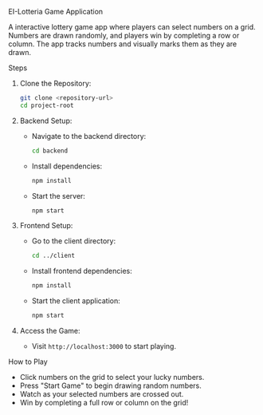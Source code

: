
 EI-Lotteria Game Application

A  interactive lottery game app where players can select numbers on a grid. Numbers are drawn randomly, and players win by completing a row or column. The app tracks numbers and visually marks them as they are drawn.



 Steps
1. Clone the Repository:
   ```bash
   git clone <repository-url>
   cd project-root
   ```

2. Backend Setup:
   - Navigate to the backend directory:
     ```bash
     cd backend
     ```
   - Install dependencies:
     ```bash
     npm install
     ```
   - Start the server:
     ```bash
     npm start
     ```

3. Frontend Setup:
   - Go to the client directory:
     ```bash
     cd ../client
     ```
   - Install frontend dependencies:
     ```bash
     npm install
     ```
   - Start the client application:
     ```bash
     npm start
     ```

4. Access the Game:
   - Visit `http://localhost:3000` to start playing.

 How to Play
- Click numbers on the grid to select your lucky numbers.
- Press "Start Game" to begin drawing random numbers.
- Watch as your selected numbers are crossed out.
- Win by completing a full row or column on the grid!

 

